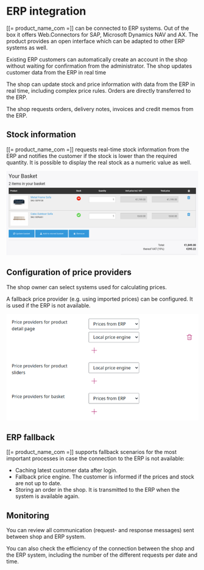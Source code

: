 # ERP integration

[[= product_name_com =]] can be connected to ERP systems. Out of the box it offers Web.Connectors for SAP, Microsoft Dynamics NAV and AX.
The product provides an open interface which can be adapted to other ERP systems as well.

Existing ERP customers can automatically create an account in the shop without waiting for confirmation from the administrator.
The shop updates customer data from the ERP in real time

The shop can update stock and price information with data from the ERP in real time, including complex price rules.
Orders are directly transferred to the ERP.

The shop requests orders, delivery notes, invoices and credit memos from the ERP.

## Stock information

[[= product_name_com =]] requests real-time stock information from the ERP
and notifies the customer if the stock is lower than the required quantity.
It is possible to display the real stock as a numeric value as well.

![](img/stock_info_in_basket.png)

## Configuration of price providers

The shop owner can select systems used for calculating prices. 

A fallback price provider (e.g. using imported prices) can be configured. It is used if the ERP is not available.

![](img/price_providers.png)

## ERP fallback

[[= product_name_com =]] supports fallback scenarios for the most important processes in case the connection to the ERP is not available:

- Caching latest customer data after login.
- Fallback price engine. The customer is informed if the prices and stock are not up to date.
- Storing an order in the shop. It is transmitted to the ERP when the system is available again.

## Monitoring

You can review all communication (request- and response messages) sent between shop and ERP system.

You can also check the efficiency of the connection between the shop and the ERP system, including the number of the different requests per date and time.

